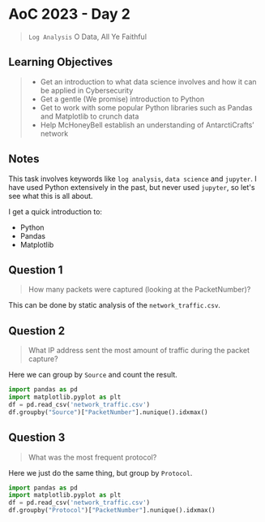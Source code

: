 # AoC 2023 - Day 2

> `Log Analysis` O Data, All Ye Faithful

## Learning Objectives
> - Get an introduction to what data science involves and how it can be applied in Cybersecurity
> - Get a gentle (We promise) introduction to Python
> - Get to work with some popular Python libraries such as Pandas and Matplotlib to crunch data
> - Help McHoneyBell establish an understanding of AntarctiCrafts’ network

## Notes
This task involves keywords like `log analysis`, `data science` and `jupyter`. I have used Python extensively in the past, but never used `jupyter`, so let's see what this is all about.

I get a quick introduction to:
- Python
- Pandas
- Matplotlib

## Question 1

> How many packets were captured (looking at the PacketNumber)?

This can be done by static analysis of the `network_traffic.csv`.

## Question 2

> What IP address sent the most amount of traffic during the packet capture?

Here we can group by `Source` and count the result.

```python
import pandas as pd
import matplotlib.pyplot as plt
df = pd.read_csv('network_traffic.csv')
df.groupby("Source")["PacketNumber"].nunique().idxmax()
```

## Question 3

> What was the most frequent protocol?

Here we just do the same thing, but group by `Protocol`.

```python
import pandas as pd
import matplotlib.pyplot as plt
df = pd.read_csv('network_traffic.csv')
df.groupby("Protocol")["PacketNumber"].nunique().idxmax()
```